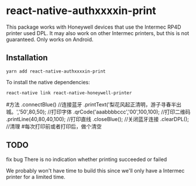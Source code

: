 
# react-native-authxxxxin-print
This package works with Honeywell devices that use the Intermec RP4D printer used DPL. It may also work on other Intermec printers, but this is not guaranteed.
Only works on Android.

## Installation

```
yarn add react-native-authxxxxin-print
```

To install the native dependencies:

```
react-native link react-native-honeywell-printer
```


#方法
.connectBlue() //连接蓝牙
.printText('梨花风起正清明，游子寻春半出城。','50',80,50); //打印字体
.qrCode('aaabbbbccc','00',100,100); //打印二维码
.printLine(40,80,40,100); //打印直线
.closeBlue(); //关闭蓝牙连接
.clearDPL(); //清理 #每次打印前或者打印后，做个清空

## TODO

fix bug
There is no indication whether printing succeeded or failed


We probably won't have time to build this since we'll only have a Intermec printer for a limited time.
